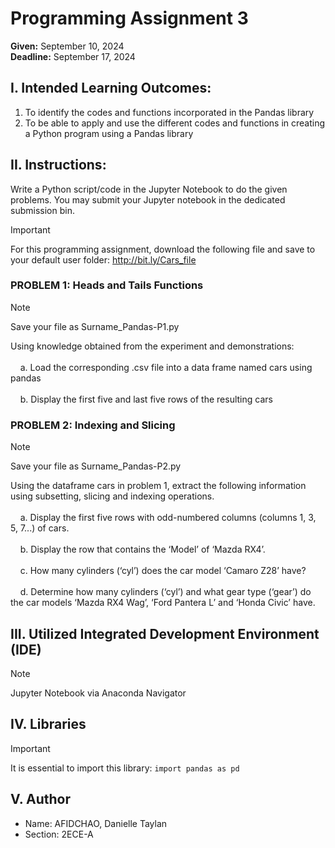 # Programming Assignment 3

<b>Given:</b> September 10, 2024
<br/><b>Deadline:</b> September 17, 2024

## I. Intended Learning Outcomes:
  1. To identify the codes and functions incorporated in the Pandas library
  2. To be able to apply and use the different codes and functions in creating a Python program using a Pandas library

## II. Instructions:
  Write a Python script/code in the Jupyter Notebook to do the given problems. You may submit your Jupyter notebook in the dedicated submission bin. <br/>
  > [!IMPORTANT]
  > For this programming assignment, download the following file and save to your default user folder: http://bit.ly/Cars_file

### PROBLEM 1: Heads and Tails Functions
  > [!NOTE]
  > Save your file as Surname_Pandas-P1.py
 
  Using knowledge obtained from the experiment and demonstrations:<br/><br/>
    &nbsp;&nbsp;&nbsp;&nbsp;a. Load the corresponding .csv file into a data frame named cars using pandas <br/><br/>
    &nbsp;&nbsp;&nbsp;&nbsp;b. Display the first five and last five rows of the resulting cars

### PROBLEM 2: Indexing and Slicing
  > [!NOTE]
  > Save your file as Surname_Pandas-P2.py
  
  Using the dataframe cars in problem 1, extract the following information using subsetting, slicing and indexing operations.<br/><br/>
   &nbsp;&nbsp;&nbsp;&nbsp;a. Display the first five rows with odd-numbered columns (columns 1, 3, 5, 7...) of cars.<br/><br/>
   &nbsp;&nbsp;&nbsp;&nbsp;b. Display the row that contains the ‘Model’ of ‘Mazda RX4’.<br/><br/>
   &nbsp;&nbsp;&nbsp;&nbsp;c. How many cylinders (‘cyl’) does the car model ‘Camaro Z28’ have?<br/><br/>
   &nbsp;&nbsp;&nbsp;&nbsp;d. Determine how many cylinders (‘cyl’) and what gear type (‘gear’) do the car models ‘Mazda RX4 Wag’, ‘Ford Pantera L’ and ‘Honda Civic’ have.

## III. Utilized Integrated Development Environment (IDE)
  > [!NOTE]
  > Jupyter Notebook via Anaconda Navigator

## IV. Libraries
  > [!IMPORTANT]
  > It is essential to import this library:
  > ``` import pandas as pd ```

## V. Author
  * Name: AFIDCHAO, Danielle Taylan<br/>
  * Section: 2ECE-A
